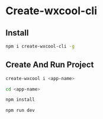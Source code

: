 # Create-wxcool-cli

## Install

```bash
npm i create-wxcool-cli -g
```

## Create And Run Project

```bash
create-wxcool i <app-name>

cd <app-name>

npm install

npm run dev
```
